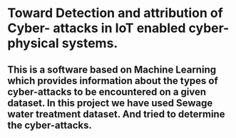 # Toward Detection and attribution of Cyber- attacks in IoT enabled cyber-physical systems.
## This is a software based on Machine Learning which provides information about the types of cyber-attacks to be encountered on a given dataset. In this project we have  used Sewage water treatment dataset. And tried to determine the cyber-attacks.
